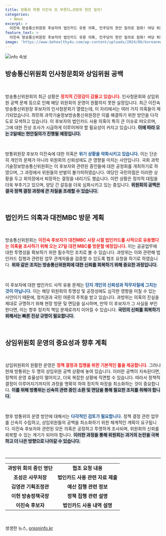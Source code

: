 ```yaml
---
title: 방통위 파행 이진숙 또 부른다…과방위 현안 질의!
categories:
  - News
excerpt: >
  이진숙 방송통신위원장 후보자의 법인카드 유용 의혹, 민주당의 현안 질의로 점화! 여당 퇴장 속, 방통위의 파행 운영 논란이 심화된다. 과연 진실은?
feature_text: >
  이진숙 방송통신위원장 후보자의 법인카드 유용 의혹, 민주당의 현안 질의로 점화! 여당 퇴장 속, 방통위의 파행 운영 논란이 심화된다. 과연 진실은?
image: 'https://www.behealthy4u.com/wp-content/uploads/2024/06/koreanews.jpg'
---
```


<p><img src="https://www.behealthy4u.com/wp-content/uploads/2024/06/koreanews.jpg" alt="info 속보" /></p>

<h2 data-ke-size="size26">방송통신위원회 인사청문회와 상임위원 공백</h2> 

<p data-ke-size="size16">&nbsp;</p>

<p>방송통신위원회의 최근 상황은 <b><span style="color: #ee2323;">정치적 긴장감이 감돌고 있습니다.</span></b> 인사청문회와 상임위원 공백 문제 등으로 인해 해당 위원회의 운영이 원활하지 못한 실정입니다. 최근 이진숙 방송통신위원장 후보자의 인사청문회가 열렸는데, 이 자리에서는 여러 가지 의혹들이 제기되었습니다. 최민희 과학기술정보방송통신위원장은 이를 해결하기 위한 방안을 다각도로 모색하고 있습니다. 이 후보자의 법인카드 사용 의혹이 특히 큰 이슈로 떠오르며, 그에 대한 진상 조사가 시급하게 이루어져야 할 필요성이 커지고 있습니다. <b><span style="background-color: #21538527;">이에 따라 오는 2일에는 현안질의가 진행될 예정입니다.</span></b></p>

<p data-ke-size="size16">&nbsp;</p>

<p>방통위원장 후보자 이진숙에 대한 의혹은 <b><span style="color: #1a5490;">위기 상황을 악화시키고 있습니다.</span></b> 이는 단순히 개인의 문제가 아니라 위원회의 신뢰성에도 큰 영향을 미치는 사안입니다. 국회 과학기술정보방송통신위원회는 이 후보자와 관련된 증인들에 대한 공청회를 개최하기로 하였으며, 그 과정에서 위원들의 반발이 불가피하였습니다. 여당인 국민의힘은 이러한 상황을 두고 회의장에서 퇴장하는 결정을 내리기도 했습니다. 이런 상황은 정치적 대립을 더욱 부추기고 있으며, 양당 간 갈등을 더욱 심화시키고 있는 중입니다. <b><span style="background-color: #21538527;">위원회의 공백은 결국 정책 결정 과정에 큰 차질을 초래할 수 있습니다.</span></b></p>

<p data-ke-size="size16">&nbsp;</p>

<h2 data-ke-size="size26">법인카드 의혹과 대전MBC 방문 계획</h2>

<p data-ke-size="size16">&nbsp;</p>

<p>방송통신위원회는 <b><span style="color: #ee2323;">이진숙 후보자가 대전MBC 사장 시절 법인카드를 사적으로 유용했다는 의혹을 조사하기 위해 오는 27일 대전 MBC를 방문할 예정입니다.</span></b> 이는 공공업무에 대한 투명성을 확보하기 위한 필수적인 조치로 볼 수 있습니다. 과방위는 이와 관련해 법인카드 집행과 관련된 업무 관계자들을 검증할 수 있도록 협조 요청을 하기로 하였습니다. <b><span style="background-color: #21538527;">위와 같은 조치는 방송통신위원회에 대한 신뢰를 회복하기 위해 중요한 과정입니다.</span></b></p>

<p data-ke-size="size16">&nbsp;</p>

<p>이 후보자에 대한 법인카드 사적 유용 문제는 <b><span style="color: #1a5490;">단지 개인의 신뢰성과 직무자질에 그치는 것이 아닙니다.</span></b> 이는 해당 위원회의 투명성 및 공정성에도 심각한 영향을 미칠 수 있는 사안이기 때문에, 정치권과 국민 여론의 주목을 받고 있습니다. 과방위는 의혹의 진실을 제대로 규명하기 위해 현장 방문 및 면담을 실시하며, 만약 이 후보자가 그 사실을 부인한다면, 이는 향후 정치적 책임 문제로까지 이어질 수 있습니다. <b><span style="background-color: #21538527;">국민의 신뢰를 회복하기 위해서는 빠른 진상 규명이 필요합니다.</span></b></p>

<p data-ke-size="size16">&nbsp;</p>

<h2 data-ke-size="size26">상임위원회 운영의 중요성과 향후 계획</h2>

<p data-ke-size="size16">&nbsp;</p>

<p>상임위원회의 원활한 운영은 <b><span style="color: #ee2323;">정책 결정과 집행을 위한 기본적인 틀을 제공합니다.</span></b> 그러나 현재 방통위는 두 명의 상임위원 공백 상황에 놓여 있습니다. 이러한 공백이 지속된다면, 정책의 운영 효율성이 떨어지고, 더욱 복잡한 상황에 직면할 수 있습니다. 따라서 정책적 결정이 이루어지기까지의 과정을 명확히 하여 정치적 파장을 최소화하는 것이 중요합니다. <b><span style="background-color: #21538527;">이를 위해 방통위는 신속히 관련 증인 소환 및 면담을 통해 필요한 조치를 취해야 합니다.</span></b></p>

<p data-ke-size="size16">&nbsp;</p>

<p>향후 방통위의 운영 방안에 대해서는 <b><span style="color: #1a5490;">다각적인 검토가 필요합니다.</span></b> 정책 결정 관련 업무를 신속히 수립하고, 상임위원들의 공백을 최소화하기 위한 체계적인 계획이 요구됩니다. 이진숙 후보자와 관련된 모든 의혹은 공정하고 투명하게 조사되며, 위원회의 신뢰를 회복할 수 있는 계기가 되어야 합니다. <b><span style="background-color: #21538527;">이러한 과정을 통해 위원회는 과거의 논란을 극복하고 더 나은 방향으로 나아갈 수 있습니다.</span></b></p>

<p data-ke-size="size16">&nbsp;</p>

<hr />

<table style="width: 100%; border-spacing: 0; border-collapse: collapse; height: auto;">
  <tbody>
    <tr>
      <td style="text-align: center; height: 17px;"><b>과방위 회의 증인 명단</b></td>
      <td style="text-align: center; height: 17px;"><b>협조 요청 내용</b></td>
    </tr>
    <tr>
      <td style="text-align: center; height: 17px;"><b>조성은 사무처장</b></td>
      <td style="text-align: center; height: 17px;"><b>법인카드 사용 관련 자료 제출</b></td>
    </tr>
    <tr>
      <td style="text-align: center; height: 17px;"><b>김영관 기획조정관</b></td>
      <td style="text-align: center; height: 17px;"><b>예산 집행 관련 정보</b></td>
    </tr>
    <tr>
      <td style="text-align: center; height: 17px;"><b>이헌 방송정책국장</b></td>
      <td style="text-align: center; height: 17px;"><b>정책 집행 관련 설명</b></td>
    </tr>
    <tr>
      <td style="text-align: center; height: 17px;"><b>이진숙 후보자</b></td>
      <td style="text-align: center; height: 17px;"><b>법인카드 사용 내역 설명</b></td>
    </tr>
  </tbody>
</table>

<p data-ke-size="size16">&nbsp;</p>
생생한 뉴스, <a href="https://onioninfo.kr" rel="dofollow">onioninfo.kr</a>


